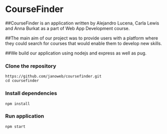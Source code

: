 # CourseFinder

##CourseFinder is an application written by Alejandro Lucena, Carla Lewis and Anna Burkat as a part of Web App Development course. 

##The main aim of our project was to provide users with a platform where they could search for courses that would enable them to develop new skills.

##We build our application using nodejs and express as well as pug. 


### Clone the repository

```shell
https://github.com/janoweb/coursefinder.git
cd coursefinder
```

### Install dependencies

```shell
npm install
```
### Run application

```shell
npm start
```
